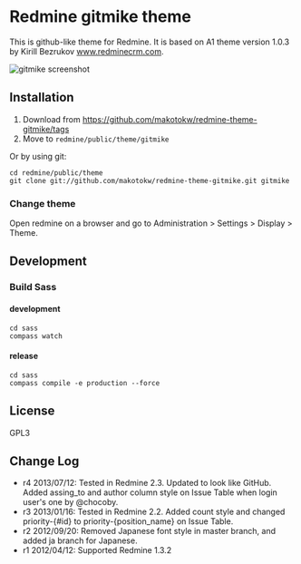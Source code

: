 Redmine gitmike theme
==============

This is github-like theme for Redmine. 
It is based on A1 theme version 1.0.3 by Kirill Bezrukov www.redminecrm.com.

[screenshot1]: http://dl.dropbox.com/u/8932138/screenshot/gitmike/gitmike_20120409.jpg "gitmike screenshot"

![gitmike screenshot][screenshot1]

## Installation

1. Download from https://github.com/makotokw/redmine-theme-gitmike/tags
1. Move to `redmine/public/theme/gitmike`

Or by using git:

```
cd redmine/public/theme
git clone git://github.com/makotokw/redmine-theme-gitmike.git gitmike
```

### Change theme

Open redmine on a browser and go to Administration > Settings > Display > Theme.

## Development

### Build Sass

#### development

```
cd sass
compass watch
```

#### release

```
cd sass
compass compile -e production --force
```

## License

GPL3

## Change Log

* r4 2013/07/12: Tested in Redmine 2.3. Updated to look like GitHub. Added assing_to and author column style on Issue Table when login user's one by @chocoby.
* r3 2013/01/16: Tested in Redmine 2.2. Added count style and changed priority-{#id} to priority-{position_name} on Issue Table.
* r2 2012/09/20: Removed Japanese font style in master branch, and added ja branch for Japanese.
* r1 2012/04/12: Supported Redmine 1.3.2 
